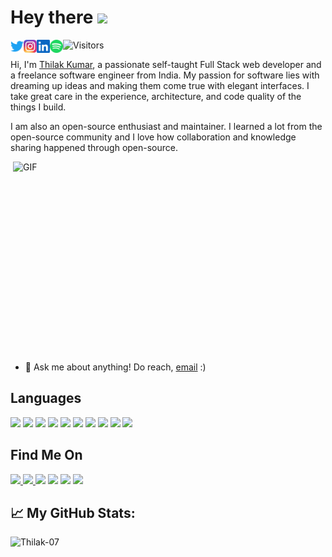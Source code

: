 # Hey there <img src="https://media.giphy.com/media/hvRJCLFzcasrR4ia7z/giphy.gif" width="34px">

<a href="https://twitter.com/Thilakkumar_V?s=09">
  <img align="left" alt="Thilak | Twitter" width="21px" src="assets/twitter.svg" />
</a>
<a href="https://instagram.com/_thilakkumar_?utm_medium=copy_link">
  <img align="left" alt="Thilak | Instagram" width="21px" src="assets/instagram.png" />
</a>
<a href="https://www.linkedin.com/in/thilak-kumar-65610a200">
  <img align="left" alt="Thilak | LinkedIN" width="21px" src="assets/linkedin.svg" />
</a>
<a href="https://open.spotify.com/user/314leay3ltgija5tjl5q6aba5juq?si=yXg7pA5aTZuQH878yIlePQ&utm_source=copy-link&dl_branch=1">
  <img align="left" alt="Thilak | Spotify" width="21px" src="assets/spotify.svg" />
</a>

![Visitors](https://visitor-badge.glitch.me/badge?page_id=Thilak-07&left_color=grey&right_color=blue)


Hi, I'm [Thilak Kumar](https://thilak-07.github.io/Thilak/), a passionate self-taught Full Stack web developer and a freelance software engineer from India. My passion for software lies with dreaming up ideas and making them come true with elegant interfaces. I take great care in the experience, architecture, and code quality of the things I build.

I am also an open-source enthusiast and maintainer. I learned a lot from the open-source community and I love how collaboration and knowledge sharing happened through open-source.

<img align="right" alt="GIF" src="https://github.com/abhisheknaiidu/abhisheknaiidu/blob/master/code.gif?raw=true" width="500" height="320" />
  
- 💬 Ask me about anything! Do reach, [email](mailto:vinaythilak002@gmail.com) :)

## Languages
<p>
<img src="https://img.shields.io/badge/C-A8B9CC?style=for-the-badge&logo=c&logoColor=white">
<img src="https://img.shields.io/badge/C%2B%2B-00599C?style=for-the-badge&logo=c%2B%2B&logoColor=white">
<img src="https://img.shields.io/badge/Python-3776AB?style=for-the-badge&logo=python&logoColor=white">
<img src="https://img.shields.io/badge/Javascript-F7DF1E?style=for-the-badge&logo=javascript&logoColor=white">
<img src="https://img.shields.io/badge/HTML5-E34F26?style=for-the-badge&logo=html5&logoColor=white">
<img src="https://img.shields.io/badge/CSS3-1572B6?style=for-the-badge&logo=css3&logoColor=white">
<img src="https://img.shields.io/badge/Node.js-339933?style=for-the-badge&logo=node.js&logoColor=white">
<img src="https://img.shields.io/badge/MongoDB-47A248?style=for-the-badge&logo=mongodb&logoColor=white">
<img src="https://img.shields.io/badge/Bash-4EAA25?style=for-the-badge&logo=gnubash&logoColor=white">
<img src="https://img.shields.io/badge/React-61DAFB?style=for-the-badge&logo=react&logoColor=white">
</p>


## Find Me On
<p>
<a href="mailto:vinaythilak002@gmal.com"><img src="https://img.shields.io/badge/Gmail-D14836?style=for-the-badge&logo=gmail&logoColor=white"</a>
<a href="https://instagram.com/_thilakkumar_?utm_medium=copy_link"><img src="https://img.shields.io/badge/Instagram-E4405F?style=for-the-badge&logo=instagram&logoColor=white"</a>
<a href="https://www.linkedin.com/in/thilak-kumar-65610a200"><img src="https://img.shields.io/badge/LinkedIn-0077B5?style=for-the-badge&logo=linkedin&logoColor=white"></a>
<a href="https://www.facebook.com/thilakkumar.thilakkumar.961"><img src="https://img.shields.io/badge/Facebook-1877F2?style=for-the-badge&logo=facebook&logoColor=white"></a>
<a href="https://forum.xda-developers.com/m/thilak_07.12228297/"><img src="https://img.shields.io/badge/XDA-Developers-F59812?style=for-the-badge&logo=xda-developers&logoColor=white"></a>
<a href="https://twitter.com/Thilakkumar_V?s=09"><img src="https://img.shields.io/badge/Twitter-blue?&style=for-the-badge&logo=Twitter&logoColor=white"></a>
</p>


## 📈 My GitHub Stats:
<p align="left"> <img src="https://github-readme-stats.vercel.app/api?username=Thilak-07&show_icons=true&theme=gotham" alt="Thilak-07" />
